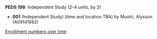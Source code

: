 **PEDS 199**: Independent Study (2–4 units, by 2)

- **001** (Independent Study) (time and location TBA) by Muotri, Alysson (A09141982)

[Enrollment numbers over time](./PEDS199.tsv)
